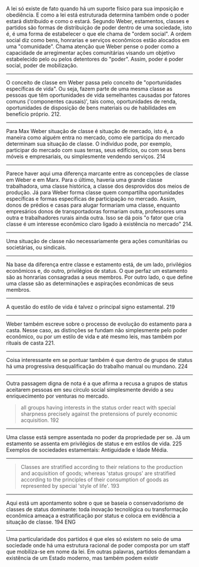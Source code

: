 A lei só existe de fato quando há um suporte físico para sua imposição e obediência. E como a lei está estruturada determina também onde o poder estará distribuido e como o estará. 
Segundo Weber, estamentos, classes e partidos são formas de distribuição de poder dentro de uma sociedade, isto é, é uma forma de estabelecer o que ele chama de "ordem social". A ordem social diz como bens, honrarias e serviços econômicos estão alocados em uma "comunidade". Chama atenção que Weber pense o poder como a capacidade de arregimentar ações comunitárias visando um objetivo estabelecido pelo ou pelos detentores do "poder". Assim, poder é poder social, poder de mobilização.
___
O conceito de classe em Weber passa pelo conceito de "oportunidades específicas de vida". Ou seja, fazem parte de uma mesma classe as pessoas que têm oportunidades de vida semelhantes causadas por fatores comuns ('componentes causais)', tais como, oportunidades de renda, oportunidades de disposição de bens materiais ou de habilidades em benefício próprio. 212.
___
Para Max Weber situação de classe é situação de mercado, isto é, a maneira como alguém entra no mercado, como ele participa do mercado determinam sua situação de classe. O indivíduo pode, por exemplo, participar do mercado com suas terras, seus edifícios, ou com seus bens móveis e empresariais, ou simplesmente vendendo serviços. 214
___
Parece haver aqui uma diferença marcante entre as concepções de classe em Weber e em Marx. Para o último, haveria uma grande classe trabalhadora, uma classe histórica, a classe dos desprovidos dos meios de produção. Já para Weber forma classe quem compartilha oportunidades específicas e formas específicas de participação no mercado. Assim, donos de prédios e casas para alugar formariam uma classe, enquanto empresários donos de transportadoras formariam outra, professores uma outra e trabalhadores rurais ainda outra. Isso se dá pois "o fator que cria classe é um interesse econômico claro ligado à existência no mercado" 214.
___
Uma situação de classe não necessariamente gera ações comunitárias ou societárias, ou sindicais. 
____
Na base da diferença entre classe e estamento está, de um lado, privilégios econômicos e, do outro, privilégios de status. O que perfaz um estamento são as honrarias consagradas a seus membros. Por outro lado, o que define uma classe são as determinações e aspirações econômicas de seus membros. 
___
A questão do estilo de vida é talvez o principal signo estamental. 219
___
Weber também escreve sobre o processo de evolução do estamento para a casta. Nesse caso, as distinções se fundam não simplesmente pelo poder econômico, ou por um estilo de vida e até mesmo leis, mas também por rituais de casta 221. 
___
Coisa interessante em se pontuar também é que dentro de grupos de status há uma progressiva desqualificação do trabalho manual ou mundano. 224
___
Outra passagem digna de nota é a que afirma a recusa a grupos de status aceitarem pessoas em seu círculo social simplesmente devido a seu enriquecimento por venturas no mercado. 
> all groups having interests in the status order react with special sharpness precisely against the pretensions of purely economic acquisition. 192
___

Uma classe está sempre assentada no poder da propriedade per se. Já um estamento se assenta em privilégios de status e em estilos de vida. 225 Exemplos de sociedades estamentais: Antiguidade e Idade Média.
___
> Classes are stratified according to their relations to the production and acquisition of goods; whereas 'status groups' are stratified according to the principles of their consumption of goods as represented by special 'style of life'. 193

___
Aqui está um apontamento sobre o que se baseia o conservadorismo de classes de status dominante: toda inovação tecnológica ou transformação econômica ameaça a estratificação por status e coloca em evidência a situação de classe. 194 ENG
___
Uma particularidade dos partidos é que eles só existem no seio de uma sociedade onde há uma estrutura racional de poder composta por um staff que mobiliza-se em nome da lei. Em outras palavras, partidos demandam a existência de um Estado moderno, mas também podem existir 

